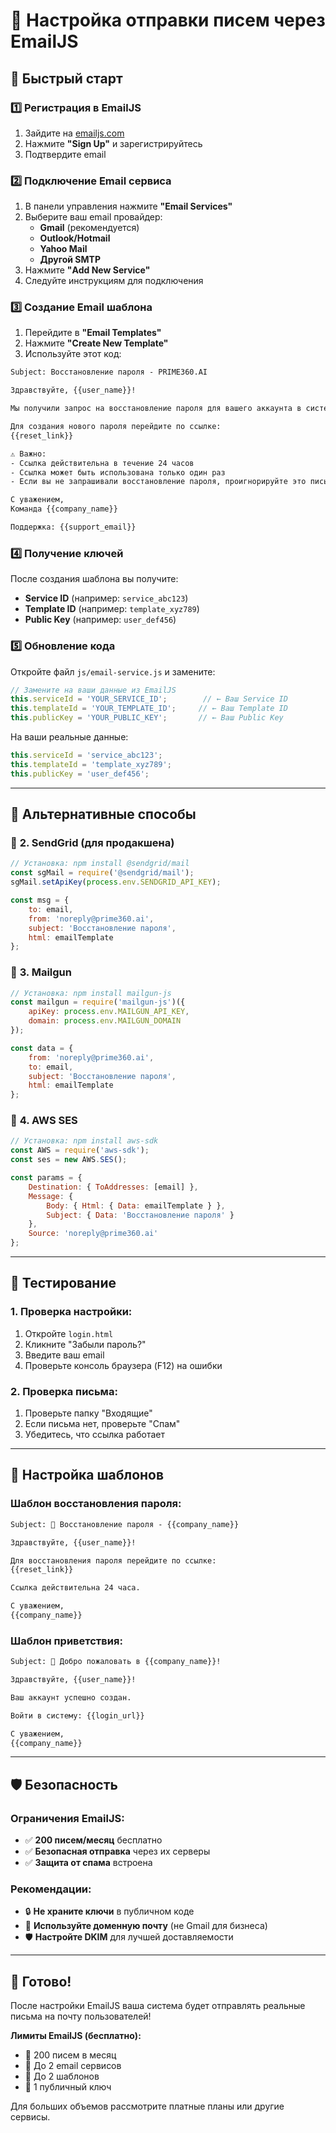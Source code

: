 # 📧 Настройка отправки писем через EmailJS

## 🚀 Быстрый старт

### 1️⃣ **Регистрация в EmailJS**
1. Зайдите на [emailjs.com](https://www.emailjs.com/)
2. Нажмите **"Sign Up"** и зарегистрируйтесь
3. Подтвердите email

### 2️⃣ **Подключение Email сервиса**
1. В панели управления нажмите **"Email Services"**
2. Выберите ваш email провайдер:
   - **Gmail** (рекомендуется)
   - **Outlook/Hotmail**
   - **Yahoo Mail**
   - **Другой SMTP**
3. Нажмите **"Add New Service"**
4. Следуйте инструкциям для подключения

### 3️⃣ **Создание Email шаблона**
1. Перейдите в **"Email Templates"**
2. Нажмите **"Create New Template"**
3. Используйте этот код:

```html
Subject: Восстановление пароля - PRIME360.AI

Здравствуйте, {{user_name}}!

Мы получили запрос на восстановление пароля для вашего аккаунта в системе PRIME360.AI.

Для создания нового пароля перейдите по ссылке:
{{reset_link}}

⚠️ Важно:
- Ссылка действительна в течение 24 часов
- Ссылка может быть использована только один раз
- Если вы не запрашивали восстановление пароля, проигнорируйте это письмо

С уважением,
Команда {{company_name}}

Поддержка: {{support_email}}
```

### 4️⃣ **Получение ключей**
После создания шаблона вы получите:
- **Service ID** (например: `service_abc123`)
- **Template ID** (например: `template_xyz789`)
- **Public Key** (например: `user_def456`)

### 5️⃣ **Обновление кода**
Откройте файл `js/email-service.js` и замените:

```javascript
// Замените на ваши данные из EmailJS
this.serviceId = 'YOUR_SERVICE_ID';        // ← Ваш Service ID
this.templateId = 'YOUR_TEMPLATE_ID';     // ← Ваш Template ID  
this.publicKey = 'YOUR_PUBLIC_KEY';       // ← Ваш Public Key
```

На ваши реальные данные:

```javascript
this.serviceId = 'service_abc123';
this.templateId = 'template_xyz789';
this.publicKey = 'user_def456';
```

---

## 🎯 **Альтернативные способы**

### 📧 **2. SendGrid (для продакшена)**
```javascript
// Установка: npm install @sendgrid/mail
const sgMail = require('@sendgrid/mail');
sgMail.setApiKey(process.env.SENDGRID_API_KEY);

const msg = {
    to: email,
    from: 'noreply@prime360.ai',
    subject: 'Восстановление пароля',
    html: emailTemplate
};
```

### 📧 **3. Mailgun**
```javascript
// Установка: npm install mailgun-js
const mailgun = require('mailgun-js')({
    apiKey: process.env.MAILGUN_API_KEY,
    domain: process.env.MAILGUN_DOMAIN
});

const data = {
    from: 'noreply@prime360.ai',
    to: email,
    subject: 'Восстановление пароля',
    html: emailTemplate
};
```

### 📧 **4. AWS SES**
```javascript
// Установка: npm install aws-sdk
const AWS = require('aws-sdk');
const ses = new AWS.SES();

const params = {
    Destination: { ToAddresses: [email] },
    Message: {
        Body: { Html: { Data: emailTemplate } },
        Subject: { Data: 'Восстановление пароля' }
    },
    Source: 'noreply@prime360.ai'
};
```

---

## 🧪 **Тестирование**

### **1. Проверка настройки:**
1. Откройте `login.html`
2. Кликните "Забыли пароль?"
3. Введите ваш email
4. Проверьте консоль браузера (F12) на ошибки

### **2. Проверка письма:**
1. Проверьте папку "Входящие"
2. Если письма нет, проверьте "Спам"
3. Убедитесь, что ссылка работает

---

## 🔧 **Настройка шаблонов**

### **Шаблон восстановления пароля:**
```html
Subject: 🔐 Восстановление пароля - {{company_name}}

Здравствуйте, {{user_name}}!

Для восстановления пароля перейдите по ссылке:
{{reset_link}}

Ссылка действительна 24 часа.

С уважением,
{{company_name}}
```

### **Шаблон приветствия:**
```html
Subject: 🎉 Добро пожаловать в {{company_name}}!

Здравствуйте, {{user_name}}!

Ваш аккаунт успешно создан.

Войти в систему: {{login_url}}

С уважением,
{{company_name}}
```

---

## 🛡️ **Безопасность**

### **Ограничения EmailJS:**
- ✅ **200 писем/месяц** бесплатно
- ✅ **Безопасная отправка** через их серверы
- ✅ **Защита от спама** встроена

### **Рекомендации:**
- 🔒 **Не храните ключи** в публичном коде
- 📧 **Используйте доменную почту** (не Gmail для бизнеса)
- 🛡️ **Настройте DKIM** для лучшей доставляемости

---

## 🎉 **Готово!**

После настройки EmailJS ваша система будет отправлять реальные письма на почту пользователей!

**Лимиты EmailJS (бесплатно):**
- 📧 200 писем в месяц
- 👥 До 2 email сервисов
- 📝 До 2 шаблонов
- 🔑 1 публичный ключ

Для больших объемов рассмотрите платные планы или другие сервисы.
